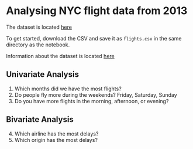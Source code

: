 # Analysing NYC flight data from 2013

The dataset is located [here](https://vincentarelbundock.github.io/Rdatasets/csv/nycflights13/flights.csv)

To get started, download the CSV and save it as `flights.csv` in the same directory as the notebook.

Information about the dataset is located [here](https://vincentarelbundock.github.io/Rdatasets/doc/nycflights13/flights.html)

## Univariate Analysis

1. Which months did we have the most flights?
2. Do people fly more during the weekends? Friday, Saturday, Sunday
3. Do you have more flights in the morning, afternoon, or evening?

## Bivariate Analysis

4. Which airline has the most delays?
5. Which origin has the most delays?
